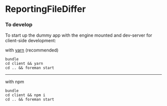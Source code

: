 # ReportingFileDiffer

### To develop
To start up the dummy app with the engine mounted and dev-server for client-side development:

with [yarn](https://yarnpkg.com/en/) (recommended)
```
bundle
cd client && yarn
cd .. && foreman start
```

***

with npm
```
bundle
cd client && npm i
cd .. && foreman start
```
